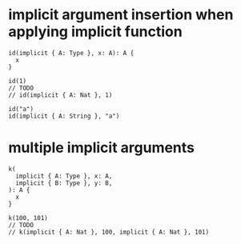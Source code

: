 # implicit argument insertion when applying implicit function

``` cicada
id(implicit { A: Type }, x: A): A {
  x
}

id(1)
// TODO
// id(implicit { A: Nat }, 1)

id("a")
id(implicit { A: String }, "a")
```

# multiple implicit arguments

``` cicada
k(
  implicit { A: Type }, x: A,
  implicit { B: Type }, y: B,
): A {
  x
}

k(100, 101)
// TODO
// k(implicit { A: Nat }, 100, implicit { A: Nat }, 101)
```
